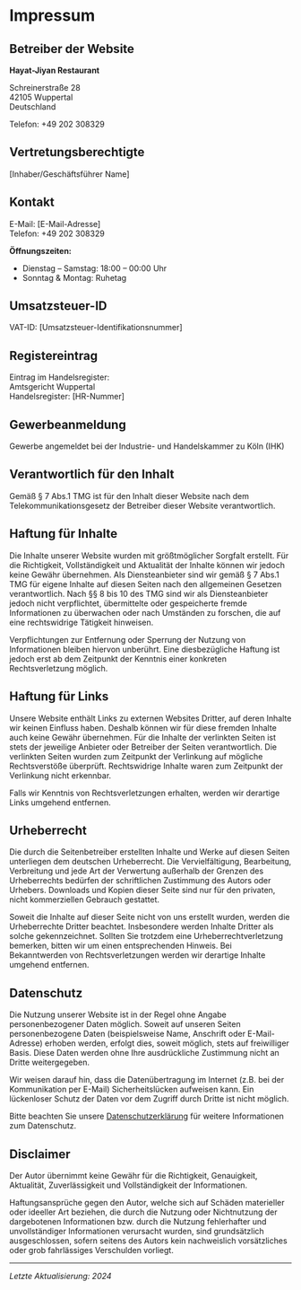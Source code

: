 # Impressum

## Betreiber der Website

**Hayat-Jiyan Restaurant**

Schreinerstraße 28  
42105 Wuppertal  
Deutschland

Telefon: +49 202 308329

## Vertretungsberechtigte

[Inhaber/Geschäftsführer Name]

## Kontakt

E-Mail: [E-Mail-Adresse]  
Telefon: +49 202 308329

**Öffnungszeiten:**
- Dienstag – Samstag: 18:00 – 00:00 Uhr
- Sonntag & Montag: Ruhetag

## Umsatzsteuer-ID

VAT-ID: [Umsatzsteuer-Identifikationsnummer]

## Registereintrag

Eintrag im Handelsregister:  
Amtsgericht Wuppertal  
Handelsregister: [HR-Nummer]

## Gewerbeanmeldung

Gewerbe angemeldet bei der Industrie- und Handelskammer zu Köln (IHK)

## Verantwortlich für den Inhalt

Gemäß § 7 Abs.1 TMG ist für den Inhalt dieser Website nach dem Telekommunikationsgesetz der Betreiber dieser Website verantwortlich.

## Haftung für Inhalte

Die Inhalte unserer Website wurden mit größtmöglicher Sorgfalt erstellt. Für die Richtigkeit, Vollständigkeit und Aktualität der Inhalte können wir jedoch keine Gewähr übernehmen. Als Diensteanbieter sind wir gemäß § 7 Abs.1 TMG für eigene Inhalte auf diesen Seiten nach den allgemeinen Gesetzen verantwortlich. Nach §§ 8 bis 10 des TMG sind wir als Diensteanbieter jedoch nicht verpflichtet, übermittelte oder gespeicherte fremde Informationen zu überwachen oder nach Umständen zu forschen, die auf eine rechtswidrige Tätigkeit hinweisen.

Verpflichtungen zur Entfernung oder Sperrung der Nutzung von Informationen bleiben hiervon unberührt. Eine diesbezügliche Haftung ist jedoch erst ab dem Zeitpunkt der Kenntnis einer konkreten Rechtsverletzung möglich.

## Haftung für Links

Unsere Website enthält Links zu externen Websites Dritter, auf deren Inhalte wir keinen Einfluss haben. Deshalb können wir für diese fremden Inhalte auch keine Gewähr übernehmen. Für die Inhalte der verlinkten Seiten ist stets der jeweilige Anbieter oder Betreiber der Seiten verantwortlich. Die verlinkten Seiten wurden zum Zeitpunkt der Verlinkung auf mögliche Rechtsverstöße überprüft. Rechtswidrige Inhalte waren zum Zeitpunkt der Verlinkung nicht erkennbar.

Falls wir Kenntnis von Rechtsverletzungen erhalten, werden wir derartige Links umgehend entfernen.

## Urheberrecht

Die durch die Seitenbetreiber erstellten Inhalte und Werke auf diesen Seiten unterliegen dem deutschen Urheberrecht. Die Vervielfältigung, Bearbeitung, Verbreitung und jede Art der Verwertung außerhalb der Grenzen des Urheberrechts bedürfen der schriftlichen Zustimmung des Autors oder Urhebers. Downloads und Kopien dieser Seite sind nur für den privaten, nicht kommerziellen Gebrauch gestattet.

Soweit die Inhalte auf dieser Seite nicht von uns erstellt wurden, werden die Urheberrechte Dritter beachtet. Insbesondere werden Inhalte Dritter als solche gekennzeichnet. Sollten Sie trotzdem eine Urheberrechtverletzung bemerken, bitten wir um einen entsprechenden Hinweis. Bei Bekanntwerden von Rechtsverletzungen werden wir derartige Inhalte umgehend entfernen.

## Datenschutz

Die Nutzung unserer Website ist in der Regel ohne Angabe personenbezogener Daten möglich. Soweit auf unseren Seiten personenbezogene Daten (beispielsweise Name, Anschrift oder E-Mail-Adresse) erhoben werden, erfolgt dies, soweit möglich, stets auf freiwilliger Basis. Diese Daten werden ohne Ihre ausdrückliche Zustimmung nicht an Dritte weitergegeben.

Wir weisen darauf hin, dass die Datenübertragung im Internet (z.B. bei der Kommunikation per E-Mail) Sicherheitslücken aufweisen kann. Ein lückenloser Schutz der Daten vor dem Zugriff durch Dritte ist nicht möglich.

Bitte beachten Sie unsere [Datenschutzerklärung](Datenschutz.md) für weitere Informationen zum Datenschutz.

## Disclaimer

Der Autor übernimmt keine Gewähr für die Richtigkeit, Genauigkeit, Aktualität, Zuverlässigkeit und Vollständigkeit der Informationen.

Haftungsansprüche gegen den Autor, welche sich auf Schäden materieller oder ideeller Art beziehen, die durch die Nutzung oder Nichtnutzung der dargebotenen Informationen bzw. durch die Nutzung fehlerhafter und unvollständiger Informationen verursacht wurden, sind grundsätzlich ausgeschlossen, sofern seitens des Autors kein nachweislich vorsätzliches oder grob fahrlässiges Verschulden vorliegt.

---

*Letzte Aktualisierung: 2024*
